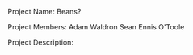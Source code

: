 Project Name: Beans?

Project Members:
    Adam Waldron
    Sean Ennis O'Toole

Project Description: